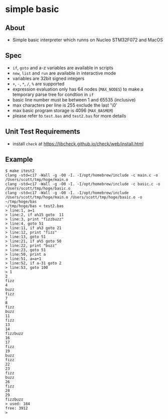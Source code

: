 # simple basic

## About

* Simple basic interpreter which runns on Nucleo STM32F072 and MacOS

## Spec

* `if`, `goto` and a-z variables are available in scripts
* `new`, `list` and `run` are available in interactive mode
* variables are 32bit signed integers
* `+`, `-`, `*`, `/`, `%` are supported
* expression evaluation only has 64 nodes (`MAX_NODES`) to make a temporary parse tree for condtion in `if`
* basic line number must be between 1 and 65535 (inclusive)
* max characters per line is 255 exclude the last '\0'
* max basic program storage is 4096 (`MAX_BASMEM`)
* please refer to `test.bas` and `test2.bas` for more details

## Unit Test Requirements

* install `check` at <https://libcheck.github.io/check/web/install.html>

## Example

```
$ make itest2
clang -std=c17 -Wall -g -O0 -I. -I/opt/homebrew/include -c main.c -o /Users/scott/tmp/hoge/main.o
clang -std=c17 -Wall -g -O0 -I. -I/opt/homebrew/include -c basic.c -o /Users/scott/tmp/hoge/basic.o
clang -std=c17 -Wall -g -O0 -I. -I/opt/homebrew/include /Users/scott/tmp/hoge/main.o /Users/scott/tmp/hoge/basic.o -o ~/tmp/hoge/bas
~/tmp/hoge/bas < test2.bas
> line:1, a=1
> line:2, if a%15 goto  11
> line:3, print "fizzbuzz"
> line:4, goto 51
> line:11, if a%3 goto 21
> line:12, print "fizz"
> line:13, goto 51
> line:21, if a%5 goto 50
> line:22, print "buzz"
> line:23, goto 51
> line:50, print a
> line:51, a=a+1
> line:52, if a-31 goto 2
> line:53, goto 100
> 1
2
fizz
4
buzz
fizz
7
8
fizz
buzz
11
fizz
13
14
fizzbuzz
16
17
fizz
19
buzz
fizz
22
23
fizz
buzz
26
fizz
28
29
fizzbuzz
> used: 184
free: 3912
>
```
